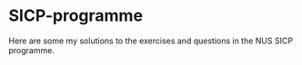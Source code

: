 # SICP-programme
Here are some my solutions to the exercises and questions in the  NUS SICP programme.
